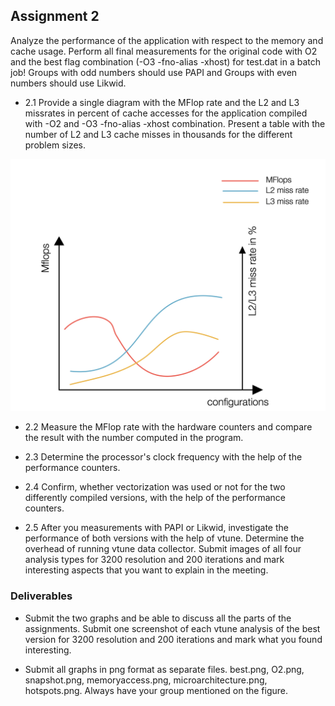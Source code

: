 ## Assignment 2

Analyze the performance of the application with respect to the memory and cache usage. Perform all final measurements for the original code with O2 and the best flag combination (-O3 -fno-alias -xhost) for test.dat in a batch job! Groups with odd numbers should use PAPI and Groups with even numbers should use Likwid.

- 2.1 Provide a single diagram with the MFlop rate and the L2 and L3 missrates in percent of cache accesses for the application compiled with -O2 and -O3 -fno-alias -xhost combination. Present a table with the number of L2 and L3 cache misses in thousands for the different problem sizes. 

![Diagram with the PAPI measurements](Diagram_with_the_PAPI_measurements.png)

- 2.2 Measure the MFlop rate with the hardware counters and compare the result with the number computed in the program.

- 2.3 Determine the processor's clock frequency with the help of the performance counters. 

- 2.4 Confirm, whether vectorization was used or not for the two differently compiled versions, with the help of the performance counters. 

- 2.5 After you measurements with PAPI or Likwid, investigate the performance of both versions with the help of vtune. Determine the overhead of running vtune data collector. Submit images of all four analysis types for 3200 resolution and 200 iterations and mark interesting aspects that you want to explain in the meeting.


### Deliverables
- Submit the two graphs and be able to discuss all the parts of the assignments. Submit one screenshot of each vtune analysis of the best version for 3200 resolution and 200 iterations and mark what you found interesting. 

- Submit all graphs in png format as separate files. best.png, O2.png, snapshot.png, memoryaccess.png, microarchitecture.png, hotspots.png. Always have your group mentioned on the figure. 